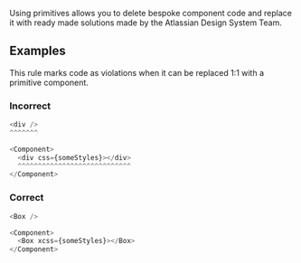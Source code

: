 Using primitives allows you to delete bespoke component code and replace it with ready made solutions made by the Atlassian Design System Team.

## Examples

This rule marks code as violations when it can be replaced 1:1 with a primitive component.

### Incorrect

```js
<div />
^^^^^^^

<Component>
  <div css={someStyles}></div>
  ^^^^^^^^^^^^^^^^^^^^^^^^^^^^
</Component>
```

### Correct

```js
<Box />
```

```js
<Component>
  <Box xcss={someStyles}></Box>
</Component>
```
